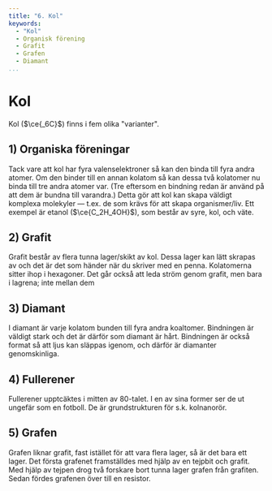 ```yaml
---
title: "6. Kol"
keywords:
  - "Kol"
  - Organisk förening
  - Grafit
  - Grafen
  - Diamant
...
```



# Kol
Kol ($\ce{_6C}$) finns i fem olika "varianter".

## 1) Organiska föreningar
Tack vare att kol har fyra valenselektroner så kan den binda till fyra andra atomer. Om den binder till en annan kolatom så kan dessa två kolatomer nu binda till tre andra atomer var. (Tre eftersom en bindning redan är använd på att dem är bundna till varandra.) Detta gör att kol kan skapa väldigt komplexa molekyler — t.ex. de som krävs för att skapa organismer/liv. Ett exempel är etanol ($\ce{C_2H_4OH}$), som består av syre, kol, och väte.

## 2) Grafit
Grafit består av flera tunna lager/skikt av kol. Dessa lager kan lätt skrapas av och det är det som händer när du skriver med en penna. Kolatomerna sitter ihop i hexagoner. Det går också att leda ström genom grafit, men bara i lagrena; inte mellan dem

## 3) Diamant
I diamant är varje kolatom bunden till fyra andra koaltomer. Bindningen är väldigt stark och det är därför som diamant är hårt. Bindningen är också format så att ljus kan släppas igenom, och därför är diamanter genomskinliga.

## 4) Fullerener
Fullerener upptcäktes i mitten av 80-talet. I en av sina former ser de ut ungefär som en fotboll. De är grundstrukturen för s.k. kolnanorör.

## 5) Grafen
Grafen liknar grafit, fast istället för att vara flera lager, så är det bara ett lager. Det första grafenet framställdes med hjälp av en tejpbit och grafit. Med hjälp av tejpen drog två forskare bort tunna lager grafen från grafiten. Sedan fördes grafenen över till en resistor.